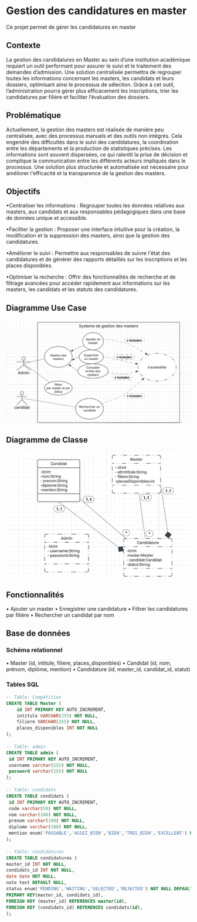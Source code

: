 # Gestion des candidatures en master

Ce projet permet de gérer les candidatures en master

## Contexte

La gestion des candidatures en Master au sein d’une institution académique requiert un outil performant pour assurer le suivi et le traitement des demandes d’admission. Une solution centralisée permettra de regrouper toutes les informations concernant les masters, les candidats et leurs dossiers, optimisant ainsi le processus de sélection. Grâce à cet outil, l’administration pourra gérer plus efficacement les inscriptions, trier les candidatures par filière et faciliter l’évaluation des dossiers.

## Problématique

Actuellement, la gestion des masters est réalisée de manière peu centralisée, avec des processus manuels et des outils non intégrés. Cela engendre des difficultés dans le suivi des candidatures, la coordination entre les départements et la production de statistiques précises. Les informations sont souvent dispersées, ce qui ralentit la prise de décision et complique la communication entre les différents acteurs impliqués dans le processus. Une solution plus structurée et automatisée est nécessaire pour améliorer l'efficacité et la transparence de la gestion des masters.

## Objectifs

•Centraliser les informations : Regrouper toutes les données relatives aux masters, aux candidats et aux responsables pédagogiques dans une base de données unique et accessible.

•Faciliter la gestion : Proposer une interface intuitive pour la création, la modification et la suppression des masters, ainsi que la gestion des candidatures.

•Améliorer le suivi : Permettre aux responsables de suivre l'état des candidatures et de générer des rapports détaillés sur les inscriptions et les places disponibles.

•Optimiser la recherche : Offrir des fonctionnalités de recherche et de filtrage avancées pour accéder rapidement aux informations sur les masters, les candidats et les statuts des candidatures.

## Diagramme Use Case
 
![image alt](https://github.com/bouzdigZakaria/projetctrl2/blob/master/usecasediagramme.PNG?raw=true)

## Diagramme de Classe

![image alt](https://github.com/bouzdigZakaria/projetctrl2/blob/master/classDiagramm.PNG?raw=true)

## Fonctionnalités

• Ajouter un master 
• Enregistrer une candidature 
• Filtrer les candidatures par filière 
• Rechercher un candidat par nom

## Base de données

### Schéma relationnel

• Master (id, intitule, filiere, places_disponibles)
• Candidat (id, nom, prénom, diplôme, mention)
• Candidature (id, master_id, candidat_id, statut)

### Tables SQL

```sql
-- Table: Compétition
CREATE TABLE Master (
    id INT PRIMARY KEY AUTO_INCREMENT,
    intitule VARCHAR(255) NOT NULL,
    filiere VARCHAR(255) NOT NULL,
    places_disponibles INT NOT NULL
);

-- Table: admin
CREATE TABLE admin (
 id INT PRIMARY KEY AUTO_INCREMENT,
 username varchar(255) NOT NULL,
 password varchar(255) NOT NULL
);

-- Table: condidats
CREATE TABLE condidats (
 id INT PRIMARY KEY AUTO_INCREMENT,
 code varchar(50) NOT NULL,
 nom varchar(100) NOT NULL,
 prenom varchar(100) NOT NULL,
 diplome varchar(100) NOT NULL,
 mention enum('PASSABLE','ASSEZ_BIEN','BIEN','TRES_BIEN','EXCELLENT') NOT NULL
);

-- Table: condidatures
CREATE TABLE condidatures (
master_id INT NOT NULL,
condidats_id INT NOT NULL,
date date NOT NULL,
note text DEFAULT NULL,
status enum('PENDING','WAITING','SELECTED','REJECTED') NOT NULL DEFAULT 'PENDING',
PRIMARY KEY(master_id, condidats_id),
FOREIGN KEY (master_id) REFERENCES master(id),
FOREIGN KEY (condidats_id) REFERENCES condidats(id),
);
